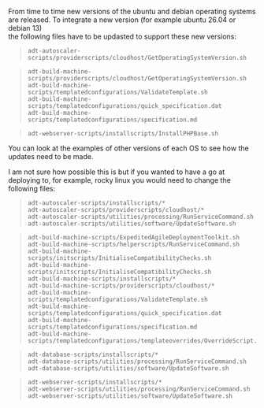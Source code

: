From time to time new versions of the ubuntu and debian operating systems are released. To integrate a new version (for example ubuntu 26.04 or debian 13)  
the following files have to be updasted to support these new versions:
 
>     adt-autoscaler-scripts/providerscripts/cloudhost/GetOperatingSystemVersion.sh

>     adt-build-machine-scripts/providerscripts/cloudhost/GetOperatingSystemVersion.sh
>     adt-build-machine-scripts/templatedconfigurations/ValidateTemplate.sh
>     adt-build-machine-scripts/templatedconfigurations/quick_specification.dat
>     adt-build-machine-scripts/templatedconfigurations/specification.md

>     adt-webserver-scripts/installscripts/InstallPHPBase.sh

You can look at the examples of other versions of each OS to see how the updates need to be made. 

I am not sure how possible this is but if you wanted to have a go at deploying to, for example, rocky linux you would need to change the following  files:

>     adt-autoscaler-scripts/installscripts/*
>     adt-autoscaler-scripts/providerscripts/cloudhost/*
>     adt-autoscaler-scripts/utilities/processing/RunServiceCommand.sh
>     adt-autoscaler-scripts/utilities/software/UpdateSoftware.sh

>     adt-build-machine-scripts/ExpeditedAgileDeploymentToolkit.sh
>     adt-build-machine-scripts/helperscripts/RunServiceCommand.sh
>     adt-build-machine-scripts/initscripts/InitialiseCompatibilityChecks.sh
>     adt-build-machine-scripts/initscripts/InitialiseCompatibilityChecks.sh
>     adt-build-machine-scripts/installscripts/*
>     adt-build-machine-scripts/providerscripts/cloudhost/*
>     adt-build-machine-scripts/templatedconfigurations/ValidateTemplate.sh
>     adt-build-machine-scripts/templatedconfigurations/quick_specification.dat
>     adt-build-machine-scripts/templatedconfigurations/specification.md
>     adt-build-machine-scripts/templatedconfigurations/templateoverrides/OverrideScript.sh

>     adt-database-scripts/installscripts/*
>     adt-database-scripts/utilities/processing/RunServiceCommand.sh
>     adt-database-scripts/utilities/software/UpdateSoftware.sh

>     adt-webserver-scripts/installscripts/*
>     adt-webserver-scripts/utilities/processing/RunServiceCommand.sh
>     adt-webserver-scripts/utilities/software/UpdateSoftware.sh
